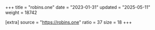 +++
title = "robins.one"
date = "2023-01-31"
updated = "2025-05-11"
weight = 18742

[extra]
source = "https://robins.one"
ratio = 37
size = 18
+++

